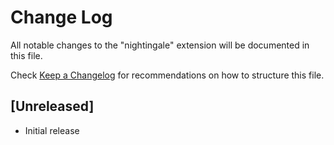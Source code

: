 # Change Log

All notable changes to the "nightingale" extension will be documented in this file.

Check [Keep a Changelog](http://keepachangelog.com/) for recommendations on how to structure this file.

## [Unreleased]

- Initial release
